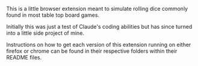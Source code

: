 This is a little browser extension meant to simulate rolling dice commonly found in most table top board games. 

Initially this was just a test of Claude's coding abilities but has since turned into a little side project of mine. 

Instructions on how to get each version of this extension running on either firefox or chrome can be found in their respective folders within their README files. 

